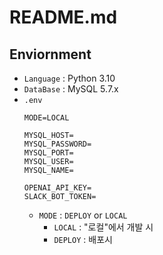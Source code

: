# README.md

## Enviornment

- `Language` : Python 3.10
- `DataBase` : MySQL 5.7.x
- `.env`
    ```text
    MODE=LOCAL
    
    MYSQL_HOST=
    MYSQL_PASSWORD=
    MYSQL_PORT=
    MYSQL_USER=
    MYSQL_NAME=
    
    OPENAI_API_KEY=
    SLACK_BOT_TOKEN=
    ```
    - `MODE` : `DEPLOY` or `LOCAL`
        - `LOCAL` : "로컬"에서 개발 시
        - `DEPLOY` : 배포시
